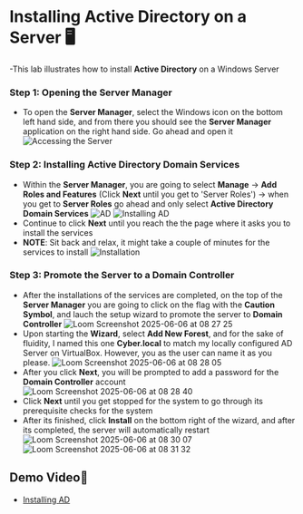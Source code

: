 # Installing Active Directory on a Server 🖥️
-This lab illustrates how to install **Active Directory** on a Windows Server
### Step 1: Opening the Server Manager
- To open the **Server Manager**, select the Windows icon on the bottom left hand side, and from there you should see the **Server Manager** application on the right hand side. Go ahead and open it
![Accessing the Server](https://github.com/user-attachments/assets/2ff0aff9-3b29-4152-80f0-4dbb1b9670c9)

### Step 2: Installing Active Directory Domain Services
- Within the **Server Manager**, you are going to select **Manage** -> **Add Roles and Features** (Click **Next** until you get to 'Server Roles') -> when you get to **Server Roles** go ahead and only select **Active Directory Domain Services**
 ![AD](https://github.com/user-attachments/assets/760bbf9a-d012-4243-be4f-3df0a3f62ea1)
![Installing AD](https://github.com/user-attachments/assets/dae84a79-201f-463e-815c-0042360b7cad)
- Continue to click **Next** until you reach the the page where it asks you to install the services
- **NOTE**: Sit back and relax, it might take a couple of minutes for the services to install
![Installation](https://github.com/user-attachments/assets/42f3e154-2ad0-4372-a668-d838da9e1314)

### Step 3: Promote the Server to a Domain Controller
- After the installations of the services are completed, on the top of the **Server Manager** you are going to click on the flag with the **Caution Symbol**, and lauch the setup wizard to promote the server to **Domain Controller**
![Loom Screenshot 2025-06-06 at 08 27 25](https://github.com/user-attachments/assets/089582d2-d322-4b15-bc30-1d72baa82029)
- Upon starting the **Wizard**, select **Add New Forest**, and for the sake of fluidity, I named this one **Cyber.local** to match my locally configured AD Server on VirtualBox. However, you as the user can name it as you please. 
![Loom Screenshot 2025-06-06 at 08 28 05](https://github.com/user-attachments/assets/6e16233d-5fbf-452a-b7ba-e4798a8e80a0)
- After you click **Next**, you will be prompted to add a password for the **Domain Controller** account
![Loom Screenshot 2025-06-06 at 08 28 40](https://github.com/user-attachments/assets/59f80fa9-6464-4571-b436-3ca0607d8375)
- Click **Next** until you get stopped for the system to go through its prerequisite checks for the system
- After its finished, click **Install** on the bottom right of the wizard, and after its completed, the server will automatically restart
![Loom Screenshot 2025-06-06 at 08 30 07](https://github.com/user-attachments/assets/00e149d5-36e8-4827-a878-14fd7cd71d07)
![Loom Screenshot 2025-06-06 at 08 31 32](https://github.com/user-attachments/assets/71bc4c04-85ee-4616-b87c-b48438b8085d)

## Demo Video🎥
- [Installing AD](https://www.loom.com/share/5ffa3356ddbd4546a3db115f6dea7bd6?sid=11ccc3da-2dc6-4be7-a745-04e7701c08ff)
